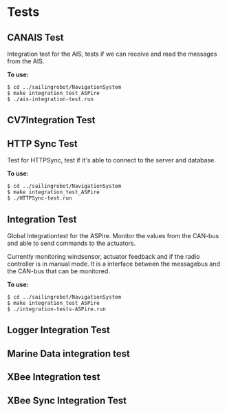 Tests
=======

## CANAIS Test

Integration test for the AIS, tests if we can receive and read the messages from the AIS.

**To use:** 

```shell
$ cd ../sailingrobot/NavigationSystem
$ make integration_test_ASPire
$ ./ais-integration-test.run
```

## CV7Integration Test

## HTTP Sync Test

Test for HTTPSync, test if it's able to connect to the server and database.

**To use:** 

```shell
$ cd ../sailingrobot/NavigationSystem
$ make integration_test_ASPire
$ ./HTTPSync-test.run
```

## Integration Test

Global Integrationtest for the ASPire.
Monitor the values from the CAN-bus and able to send commands to the actuators.

Currently monitoring windsensor, actuator feedback and if the radio controller is in manual mode. It is a interface between the messagebus and the CAN-bus that can be monitored.

**To use:** 

```shell
$ cd ../sailingrobot/NavigationSystem
$ make integration_test_ASPire
$ ./integration-tests-ASPire.run
```

## Logger Integration Test

## Marine Data integration test

## XBee Integration test

## XBee Sync Integration Test
